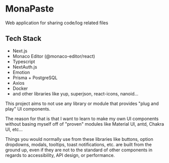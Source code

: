 # MonaPaste

Web application for sharing code/log related files

## Tech Stack

- Next.js
- Monaco Editor (@monaco-editor/react)
- Typescript
- NextAuth.js
- Emotion
- Prisma + PostgreSQL
- Axios
- Docker
- and other libraries like yup, superjson, react-icons, nanoid...

This project aims to not use any library or module that provides "plug and play" UI components.

The reason for that is that I want to learn to make my own UI components without basing myself off of "proven" modules like Material UI, antd, Chakra UI, etc...

Things you would normally use from these libraries like buttons, option dropdowns, modals, tooltips, toast notifications, etc. are built from the ground up, even if they are not to the standard of other components in regards to accessibility, API design, or performance.
